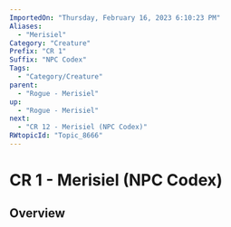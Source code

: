 ```yaml
---
ImportedOn: "Thursday, February 16, 2023 6:10:23 PM"
Aliases:
  - "Merisiel"
Category: "Creature"
Prefix: "CR 1"
Suffix: "NPC Codex"
Tags:
  - "Category/Creature"
parent:
  - "Rogue - Merisiel"
up:
  - "Rogue - Merisiel"
next:
  - "CR 12 - Merisiel (NPC Codex)"
RWtopicId: "Topic_8666"
---
```

# CR 1 - Merisiel (NPC Codex)
## Overview
